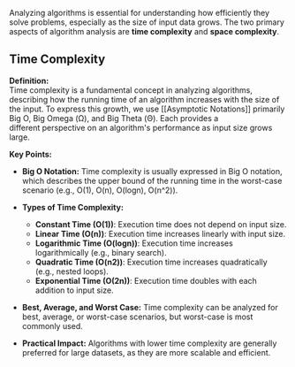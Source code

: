 
Analyzing algorithms is essential for understanding how efficiently they solve problems, especially as the size of input data grows. The two primary aspects of algorithm analysis are **time complexity** and **space complexity**.

## **Time Complexity**

**Definition:**  
Time complexity is a fundamental concept in analyzing algorithms, describing how the running time of an algorithm increases with the size of the input. To express this growth, we use [[Asymptotic Notations]] primarily Big O, Big Omega (Ω), and Big Theta (Θ). Each provides a different perspective on an algorithm's performance as input size grows large.

**Key Points:**

- **Big O Notation:** Time complexity is usually expressed in Big O notation, which describes the upper bound of the running time in the worst-case scenario (e.g., O(1), O(n), O(log⁡n), O(n^2)).

- **Types of Time Complexity:**
    - **Constant Time (O(1))**: Execution time does not depend on input size.
    - **Linear Time (O(n))**: Execution time increases linearly with input size.
    - **Logarithmic Time (O(log⁡n))**: Execution time increases logarithmically (e.g., binary search).
    - **Quadratic Time (O(n2))**: Execution time increases quadratically (e.g., nested loops).
    - **Exponential Time (O(2n))**: Execution time doubles with each addition to input size.
- **Best, Average, and Worst Case:** Time complexity can be analyzed for best, average, or worst-case scenarios, but worst-case is most commonly used.
- **Practical Impact:** Algorithms with lower time complexity are generally preferred for large datasets, as they are more scalable and efficient.